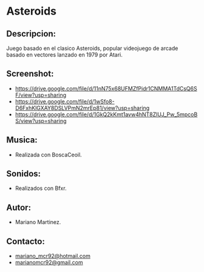 # Asteroids

## Descripcion:
Juego basado en el clasico Asteroids, popular videojuego de arcade basado en vectores lanzado en 1979 por Atari.

## Screenshot:
- https://drive.google.com/file/d/11nN75x68UFMZfPidr1CNMMA1TdCsQ6SF/view?usp=sharing
- https://drive.google.com/file/d/1wSfo8-D6FxhKlGXAY8DSLVPmN2mrEp81/view?usp=sharing
- https://drive.google.com/file/d/1GkQ2kKmt1avw4hNT8ZlUJ_Pw_5mpcoBS/view?usp=sharing

## Musica: 
- Realizada con BoscaCeoil.

## Sonidos:
- Realizados con Bfxr.

## Autor: 
- Mariano Martinez.

## Contacto: 
- mariano_mcr92@hotmail.com
- marianomcr92@gmail.com
